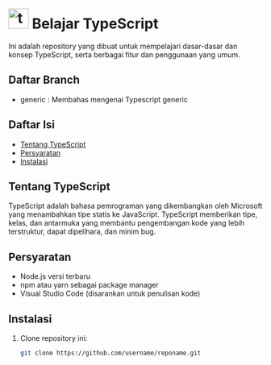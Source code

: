 # <img src="https://cdn.jsdelivr.net/gh/devicons/devicon/icons/typescript/typescript-original.svg" height="40" alt="typescript logo"  /> Belajar TypeScript

Ini adalah repository yang dibuat untuk mempelajari dasar-dasar dan konsep TypeScript, serta berbagai fitur dan penggunaan yang umum. 

## Daftar Branch
- generic : Membahas mengenai Typescript generic

## Daftar Isi
- [Tentang TypeScript](#tentang-typescript)
- [Persyaratan](#persyaratan)
- [Instalasi](#instalasi)


## Tentang TypeScript
TypeScript adalah bahasa pemrograman yang dikembangkan oleh Microsoft yang menambahkan tipe statis ke JavaScript. TypeScript memberikan tipe, kelas, dan antarmuka yang membantu pengembangan kode yang lebih terstruktur, dapat dipelihara, dan minim bug.

## Persyaratan
- Node.js versi terbaru
- npm atau yarn sebagai package manager
- Visual Studio Code (disarankan untuk penulisan kode)

## Instalasi
1. Clone repository ini:
   ```bash
   git clone https://github.com/username/reponame.git
